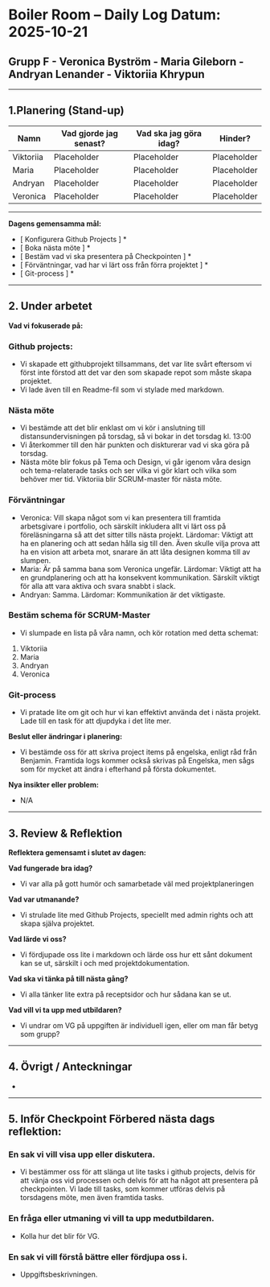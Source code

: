 # Boiler Room – Daily Log Datum: 2025-10-21 
## Grupp F - Veronica Byström - Maria Gileborn - Andryan Lenander - Viktoriia Khrypun 

--- 

## 1.Planering (Stand-up) 
| Namn      | Vad gjorde jag senast? | Vad ska jag göra idag? | Hinder?     |
|-----------|------------------------|------------------------|-------------|
| Viktoriia | Placeholder            | Placeholder            | Placeholder |
| Maria     | Placeholder            | Placeholder            | Placeholder |
| Andryan   | Placeholder            | Placeholder            | Placeholder |
| Veronica  | Placeholder            | Placeholder            | Placeholder |

---

**Dagens gemensamma mål:** 
- [ Konfigurera Github Projects ] *
- [ Boka nästa möte ] *
- [ Bestäm vad vi ska presentera på Checkpointen ] *
- [ Förväntningar, vad har vi lärt oss från förra projektet ] *
- [ Git-process ] *

--- 

## 2. Under arbetet 
**Vad vi fokuserade på:** 
### Github projects: 
- Vi skapade ett githubprojekt tillsammans, det var lite svårt eftersom vi först inte förstod att det var den som skapade repot som måste skapa projektet.
- Vi lade även till en Readme-fil som vi stylade med markdown.

### Nästa möte
- Vi bestämde att det blir enklast om vi kör i anslutning till distansundervisningen på torsdag, så vi bokar in det torsdag kl. 13:00
- Vi återkommer till den här punkten och diskturerar vad vi ska göra på torsdag.
- Nästa möte blir fokus på Tema och Design, vi går igenom våra design och tema-relaterade tasks och ser vilka vi gör klart och vilka som behöver mer tid. Viktoriia blir SCRUM-master för nästa möte.

### Förväntningar
- Veronica: Vill skapa något som vi kan presentera till framtida arbetsgivare i portfolio, och särskilt inkludera allt vi lärt oss på föreläsningarna så att det sitter tills nästa projekt. Lärdomar: Viktigt att ha en planering och att sedan hålla sig till den. Även skulle vilja prova att ha en vision att arbeta mot, snarare än att låta designen komma till av slumpen.
- Maria: Är på samma bana som Veronica ungefär. Lärdomar: Viktigt att ha en grundplanering och att ha konsekvent kommunikation. Särskilt viktigt för alla att vara aktiva och svara snabbt i slack.
- Andryan: Samma. Lärdomar: Kommunikation är det viktigaste.

### Bestäm schema för SCRUM-Master
- Vi slumpade en lista på våra namn, och kör rotation med detta schemat:
1. Viktoriia
2. Maria
3. Andryan
4. Veronica

### Git-process
- Vi pratade lite om git och hur vi kan effektivt använda det i nästa projekt. Lade till en task för att djupdyka i det lite mer.

**Beslut eller ändringar i planering:** 
- Vi bestämde oss för att skriva project items på engelska, enligt råd från Benjamin. Framtida logs kommer också skrivas på Engelska, men sågs som för mycket att ändra i efterhand på första dokumentet.

**Nya insikter eller problem:** 
- N/A

--- 

## 3. Review & Reflektion 
**Reflektera gemensamt i slutet av dagen:** 

**Vad fungerade bra idag?** 
- Vi var alla på gott humör och samarbetade väl med projektplaneringen

**Vad var utmanande?**
- Vi strulade lite med Github Projects, speciellt med admin rights och att skapa själva projektet.

**Vad lärde vi oss?**
- Vi fördjupade oss lite i markdown och lärde oss hur ett sånt dokument kan se ut, särskilt i och med projektdokumentation.

**Vad ska vi tänka på till nästa gång?**
- Vi alla tänker lite extra på receptsidor och hur sådana kan se ut.

**Vad vill vi ta upp med utbildaren?** 
- Vi undrar om VG på uppgiften är individuell igen, eller om man får betyg som grupp?

--- 

## 4. Övrigt / Anteckningar 
- 

--- 

## 5. Inför Checkpoint **Förbered nästa dags reflektion:**
### En sak vi vill visa upp eller diskutera. 
- Vi bestämmer oss för att slänga ut lite tasks i github projects, delvis för att vänja oss vid processen och delvis för att ha något att presentera på checkpointen. Vi lade till tasks, som kommer utföras delvis på torsdagens möte, men även framtida tasks.

### En fråga eller utmaning vi vill ta upp medutbildaren. 
- Kolla hur det blir för VG.

### En sak vi vill förstå bättre eller fördjupa oss i.
- Uppgiftsbeskrivningen.
 



